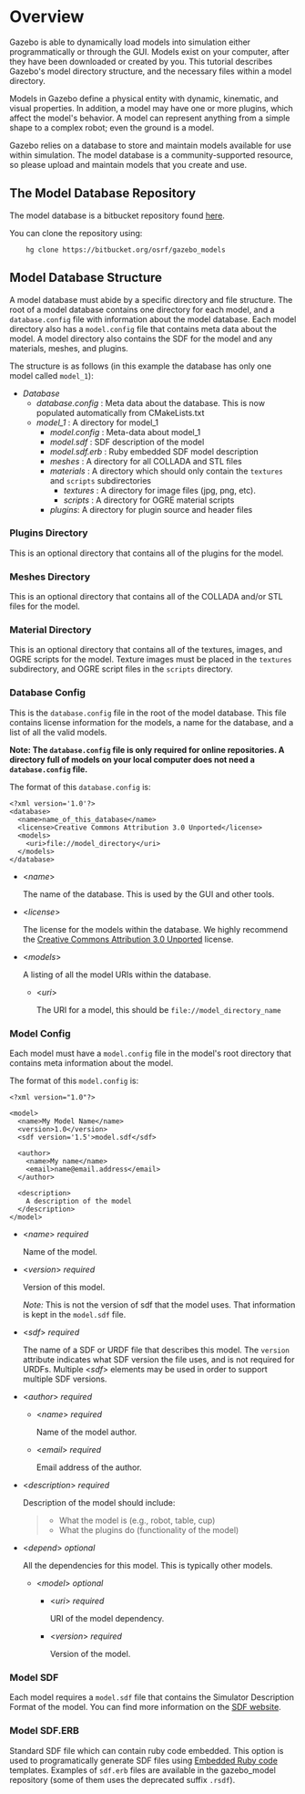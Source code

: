 # Overview

Gazebo is able to dynamically load models into simulation either programmatically or through the GUI. Models exist on your computer, after they have been downloaded or created by you. This tutorial describes Gazebo's model directory structure, and the necessary files within a model directory.

Models in Gazebo define a physical entity with dynamic, kinematic, and
visual properties. In addition, a model may have one or more plugins, which
affect the model's behavior. A model can represent anything from a simple
shape to a complex robot; even the ground is a model. 

Gazebo relies on a database to store and maintain models available for use
within simulation. The model database is a community-supported resource, so
please upload and maintain models that you create and use.

## The Model Database Repository

The model database is a bitbucket repository found [here](https://bitbucket.org/osrf/gazebo_models).

You can  clone the repository using:

        hg clone https://bitbucket.org/osrf/gazebo_models


## Model Database Structure

A model database must abide by a specific directory and file structure. The
root of a model database contains one directory for each model, and a
`database.config` file with information about the model database. Each model
directory also has a `model.config` file that contains meta data about the
model. A model directory also contains the SDF for the model and any materials,
meshes, and plugins.

The structure is as follows (in this example the database has only one model called `model_1`):

* *Database*
    * *database.config* : Meta data about the database. This is now populated automatically from CMakeLists.txt
    * *model_1* : A directory for model_1
        * *model.config* : Meta-data about model_1
        * *model.sdf* : SDF description of the model
        * *model.sdf.erb* : Ruby embedded SDF model description
        * *meshes* : A directory for all COLLADA and STL files 
        * *materials* : A directory which should only contain the `textures` and `scripts` subdirectories
            * *textures* : A directory for image files (jpg, png, etc).
            * *scripts* : A directory for OGRE material scripts
        * *plugins*: A directory for plugin source and header files

### Plugins Directory
This is an optional directory that contains all of the plugins for the model.

### Meshes Directory
This is an optional directory that contains all of the COLLADA and/or STL files for the model.

### Material Directory
This is an optional directory that contains all of the textures, images, and OGRE scripts for the model. Texture images must be placed in the `textures` subdirectory, and OGRE script files in the `scripts` directory.

### Database Config
This is the `database.config` file in the root of the model database. This file contains license information for the models, a name for the database, and a list of all the valid models.

**Note: The `database.config` file is only required for online repositories. A directory full of models on your local computer does not need a `database.config` file.**

The format of this `database.config` is:

~~~
<?xml version='1.0'?>
<database>
  <name>name_of_this_database</name>
  <license>Creative Commons Attribution 3.0 Unported</license>
  <models>
    <uri>file://model_directory</uri>
  </models>
</database>
~~~

*  <*name*>
 
   The name of the database. This is used by the GUI and other tools.
*  <*license*> 

   The license for the models within the database. We highly recommend the
[Creative Commons Attribution 3.0 Unported](http://creativecommons.org/licenses/by/3.0) license.

*  <*models*>

   A listing of all the model URIs within the database.
   * <*uri*>

     The URI for a model, this should be `file://model_directory_name`

### Model Config 

Each model must have a `model.config` file in the model's root directory that contains meta information about the model.

The format of this `model.config` is:

~~~
<?xml version="1.0"?>

<model>
  <name>My Model Name</name>
  <version>1.0</version>
  <sdf version='1.5'>model.sdf</sdf>
    
  <author>
    <name>My name</name>
    <email>name@email.address</email>
  </author>
    
  <description>
    A description of the model
  </description>
</model>
~~~

*  <*name*> *required*

   Name of the model.
*  <*version*> *required*

   Version of this model. 

   *Note:* This is not the version of sdf that the model uses. That information
   is kept in the `model.sdf` file.

*  <*sdf*> *required*

   The name of a SDF or URDF file that describes this model. The `version` attribute indicates what SDF version the file uses, and is not required for URDFs. Multiple <*sdf*> elements may be used in order to support multiple SDF versions.

*  <*author*> *required*
   *  <*name*> *required*

      Name of the model author.
   *  <*email*> *required*

      Email address of the author.

*  <*description*> *required*

   Description of the model should include:
   >  * What the model is (e.g., robot, table, cup)
   >  * What the plugins do (functionality of the model)

*  <*depend*> *optional*

   All the dependencies for this model. This is typically other models.

   *  <*model*> *optional*

      *  <*uri*> *required*

         URI of the model dependency.
      *  <*version*> *required*

         Version of the model.

### Model SDF

Each model requires a `model.sdf` file that contains the Simulator Description Format of the model. You can find more information on the [SDF website](http://sdformat.org).

### Model SDF.ERB

Standard SDF file which can contain ruby code embedded. This option is used to
programatically generate SDF files using [Embedded Ruby code](http://www.stuartellis.eu/articles/erb/)
templates. Examples of `sdf.erb` files are available in the gazebo_model
repository (some of them uses the deprecated suffix `.rsdf`).
